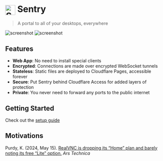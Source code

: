 <h1><img src="https://github.com/user-attachments/assets/9f5d8a63-797a-47a9-a34b-e067ab526cc6" alt="Sentry logo" height="32" valign="middle" /> Sentry</h1>

> A portal to all of your desktops, everywhere

![screenshot](https://github.com/user-attachments/assets/f1db2162-be5b-43b8-b5ba-048956371518#gh-light-mode-only)
![screenshot](https://github.com/user-attachments/assets/751d3851-bf25-4e31-9f3b-ea23d894c7fb#gh-dark-mode-only)

## Features
- **Web App**: No need to install special clients
- **Encrypted**: Connections are made over encrypted WebSocket tunnels
- **Stateless**: Static files are deployed to Cloudflare Pages, accessible forever
- **Secure**: Put Sentry behind Cloudflare Access for added layers of protection
- **Private**: You never need to forward any ports to the public internet

## Getting Started
Check out the [setup guide](docs/setup.md)

## Motivations
Purdy, K. (2024, May 15). [RealVNC is dropping its “Home” plan and barely noting its free “Lite” option.](https://arstechnica.com/gadgets/2024/05/realvnc-is-dropping-its-home-plan-and-barely-noting-its-free-lite-option/) _Ars Technica_
